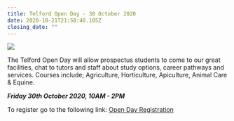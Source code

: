 ```yaml
---
title: Telford Open Day - 30 October 2020
date: 2020-10-21T21:58:40.105Z
closing_date: ""
---
```

![](https://res.cloudinary.com/whanganuihigh/image/upload/v1603317910/Careers%20and%20Vocational/22.10.2020_Telford-Open-Day.jpg)

The Telford Open Day will allow prospectus students to come to our great facilities, chat to tutors and staff about study options, career pathways and services. Courses include; Agriculture, Horticulture, Apiculture, Animal Care & Equine.

***Friday 30th October 2020, 10AM - 2PM***

To register go to the following link: [Open Day Registration](https://www.sit.ac.nz/events/ArtMID/6436/ArticleID/401/Telford-Open-Day?utm_source=Schools&utm_campaign=e53c50e59d-Telford+Open+Day&utm_medium=email&utm_term=0_5c9dbfd9f1-e53c50e59d-99259190#6594)